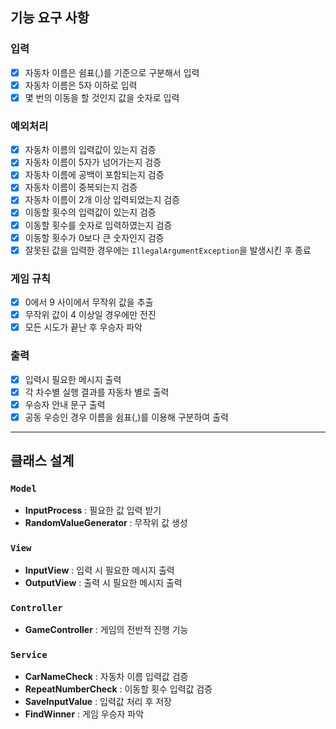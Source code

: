 ## 기능 요구 사항

### 입력
- [x] 자동차 이름은 쉼표(,)를 기준으로 구분해서 입력
- [x] 자동차 이름은 5자 이하로 입력
- [x] 몇 번의 이동을 할 것인지 값을 숫자로 입력

### 예외처리
- [x] 자동차 이름의 입력값이 있는지 검증
- [x] 자동차 이름이 5자가 넘어가는지 검증
- [x] 자동차 이름에 공백이 포함되는지 검증
- [x] 자동차 이름이 중복되는지 검증
- [x] 자동차 이름이 2개 이상 입력되었는지 검증
- [x] 이동할 횟수의 입력값이 있는지 검증
- [x] 이동할 횟수를 숫자로 입력하였는지 검증
- [x] 이동할 횟수가 0보다 큰 숫자인지 검증
- [x] 잘못된 값을 입력한 경우에는 `IllegalArgumentException`을 발생시킨 후 종료

### 게임 규칙
- [x] 0에서 9 사이에서 무작위 값을 추출
- [x] 무작위 값이 4 이상일 경우에만 전진
- [x] 모든 시도가 끝난 후 우승자 파악

### 출력
- [x] 입력시 필요한 메시지 출력
- [x] 각 차수별 실행 결과를 자동차 별로 출력
- [x] 우승자 안내 문구 출력
- [x] 공동 우승인 경우 이름을 쉼표(,)를 이용해 구분하여 출력

---
## 클래스 설계

### `Model`
- **InputProcess** : 필요한 값 입력 받기
- **RandomValueGenerator** : 무작위 값 생성

### `View`
- **InputView** : 입력 시 필요한 메시지 출력
- **OutputView** : 출력 시 필요한 메시지 출력

### `Controller`
- **GameController** : 게임의 전반적 진행 기능

### `Service`
- **CarNameCheck** : 자동차 이름 입력값 검증
- **RepeatNumberCheck** : 이동할 횟수 입력값 검증
- **SaveInputValue** : 입력값 처리 후 저장
- **FindWinner** : 게임 우승자 파악